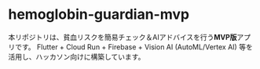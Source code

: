 # hemoglobin-guardian-mvp
本リポジトリは、貧血リスクを簡易チェック＆AIアドバイスを行う**MVP版**アプリです。   Flutter + Cloud Run + Firebase + Vision AI (AutoML/Vertex AI) 等を活用し、ハッカソン向けに構築しています。
